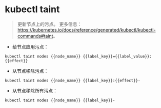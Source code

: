 # kubectl taint

> 更新节点上的污点。
> 更多信息：<https://kubernetes.io/docs/reference/generated/kubectl/kubectl-commands#taint>。

- 给节点应用污点：

`kubectl taint nodes {{node_name}} {{label_key}}={{label_value}}:{{effect}}`

- 从节点移除污点：

`kubectl taint nodes {{node_name}} {{label_key}}:{{effect}}-`

- 从节点移除所有污点：

`kubectl taint nodes {{node_name}} {{label_key}}-`